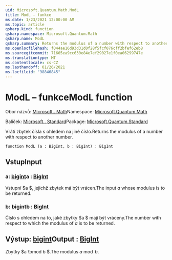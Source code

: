```yaml
---
uid: Microsoft.Quantum.Math.ModL
title: ModL – funkce
ms.date: 1/23/2021 12:00:00 AM
ms.topic: article
qsharp.kind: function
qsharp.namespace: Microsoft.Quantum.Math
qsharp.name: ModL
qsharp.summary: Returns the modulus of a number with respect to another number.
ms.openlocfilehash: f044ae16d93d31d0f28f5fcf076cff2bfef62eb8
ms.sourcegitcommit: 71605ea9cc630e84e7ef29027e1f0ea06299747e
ms.translationtype: MT
ms.contentlocale: cs-CZ
ms.lasthandoff: 01/26/2021
ms.locfileid: "98846845"
---
```

# <a name="modl-function"></a><span data-ttu-id="42d0a-102">ModL – funkce</span><span class="sxs-lookup"><span data-stu-id="42d0a-102">ModL function</span></span>

<span data-ttu-id="42d0a-103">Obor názvů: [Microsoft.. Math](xref:Microsoft.Quantum.Math)</span><span class="sxs-lookup"><span data-stu-id="42d0a-103">Namespace: [Microsoft.Quantum.Math](xref:Microsoft.Quantum.Math)</span></span>

<span data-ttu-id="42d0a-104">Balíček: [Microsoft.. Standard](https://nuget.org/packages/Microsoft.Quantum.Standard)</span><span class="sxs-lookup"><span data-stu-id="42d0a-104">Package: [Microsoft.Quantum.Standard](https://nuget.org/packages/Microsoft.Quantum.Standard)</span></span>


<span data-ttu-id="42d0a-105">Vrátí zbytek čísla s ohledem na jiné číslo.</span><span class="sxs-lookup"><span data-stu-id="42d0a-105">Returns the modulus of a number with respect to another number.</span></span>

```qsharp
function ModL (a : BigInt, b : BigInt) : BigInt
```


## <a name="input"></a><span data-ttu-id="42d0a-106">Vstup</span><span class="sxs-lookup"><span data-stu-id="42d0a-106">Input</span></span>

### <a name="a--bigint"></a><span data-ttu-id="42d0a-107">a: [bigint](xref:microsoft.quantum.lang-ref.bigint)</span><span class="sxs-lookup"><span data-stu-id="42d0a-107">a : [BigInt](xref:microsoft.quantum.lang-ref.bigint)</span></span>

<span data-ttu-id="42d0a-108">Vstupní $a $, jejichž zbytek má být vrácen.</span><span class="sxs-lookup"><span data-stu-id="42d0a-108">The input $a$ whose modulus is to be returned.</span></span>


### <a name="b--bigint"></a><span data-ttu-id="42d0a-109">b: [bigint](xref:microsoft.quantum.lang-ref.bigint)</span><span class="sxs-lookup"><span data-stu-id="42d0a-109">b : [BigInt](xref:microsoft.quantum.lang-ref.bigint)</span></span>

<span data-ttu-id="42d0a-110">Číslo s ohledem na to, jaké zbytky $a $ mají být vráceny.</span><span class="sxs-lookup"><span data-stu-id="42d0a-110">The number with respect to which the modulus of $a$ is to be returned.</span></span>



## <a name="output--bigint"></a><span data-ttu-id="42d0a-111">Výstup: [bigint](xref:microsoft.quantum.lang-ref.bigint)</span><span class="sxs-lookup"><span data-stu-id="42d0a-111">Output : [BigInt](xref:microsoft.quantum.lang-ref.bigint)</span></span>

<span data-ttu-id="42d0a-112">Zbytky $a \bmod b $.</span><span class="sxs-lookup"><span data-stu-id="42d0a-112">The modulus $a \bmod b$.</span></span>